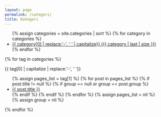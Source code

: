 ```yaml
---
layout: page
permalink: /categori/
title: Kategori
---
```


<div class="row">
<div class="col-md-4 pull-right">
<ul>
    {% assign categories = site.categories | sort %}
    {% for category in categories %}
     <li>
        <a href="/categori/#{{category[0]| capitalize}}">
                {{ category[0] | replace:'-', ' ' | capitalize}} ({{ category | last | size }})
        </a>
     </li>
    {% endfor %}
</ul>
  
</div>

  <div class="col-md-8">
    
{% for tag in categories %}
<div id="{{ tag[0] | capitalize }}" class="box box-success box-solid"> 
<div class="box-header">
  <div class="box-title">
    {{ tag[0] | capitalize | replace:'-', ' '}}
  </div>
</div>
<div class="box-body">
  <ul>
    {% assign pages_list = tag[1] %}
    {% for post in pages_list %}
      {% if post.title != null %}
      {% if group == null or group == post.group %}
      <li><a href="{{ site.url }}{{ post.url }}">{{ post.title }}<span class="entry-date"></span></a></li>
      {% endif %}
      {% endif %}
    {% endfor %}
    {% assign pages_list = nil %}
    {% assign group = nil %}
  </ul>
  </div>
</div>
{% endfor %}
  </div>
</div>